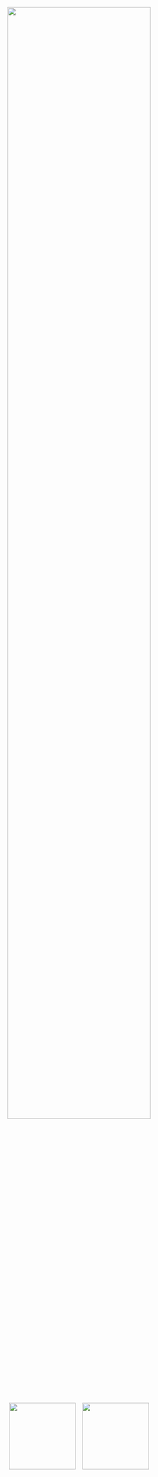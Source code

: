 <p align="center">
  <img width=80% src="https://media4.giphy.com/media/v1.Y2lkPTc5MGI3NjExNzZoaXQ3NGQ1dHF5M2RjYzl5bHN2bWNsYm95ODA5cnBqYXU3NnV3dSZlcD12MV9pbnRlcm5hbF9naWZfYnlfaWQmY3Q9Zw/2tTKTKoR6UcTIJPnuq/giphy.gif">
</p>

<div align=center>
  <a href="https://github.com/gabrielcanali" hspace="10"><img height=150 hspace="5" align="center" src="https://github-readme-stats.vercel.app/api?username=gabrielcanali&show_icons=true&theme=apprentice&hide_title=true&hide=issues,contribs&hide_border=true&icon_color=859cbb&bg_color=0c0e1b&ring_color=acccd9&include_all_commits=true"/></a>
  <a href="https://github.com/gabrielcanali"><img height=150 hspace="5" align="center" src="https://github-readme-stats.vercel.app/api/top-langs/?username=gabrielcanali&theme=apprentice&hide_title=true&layout=donut&hide_border=true&bg_color=0c0e1b&include_all_commits=true"/></a>
</div>


<!--
**gabrielcanali/gabrielcanali** is a ✨ _special_ ✨ repository because its `README.md` (this file) appears on your GitHub profile.

Here are some ideas to get you started:

- 🔭 I’m currently working on ...
- 🌱 I’m currently learning ...
- 👯 I’m looking to collaborate on ...
- 🤔 I’m looking for help with ...
- 💬 Ask me about ...
- 📫 How to reach me: ...
- 😄 Pronouns: ...
- ⚡ Fun fact: ...
-->

